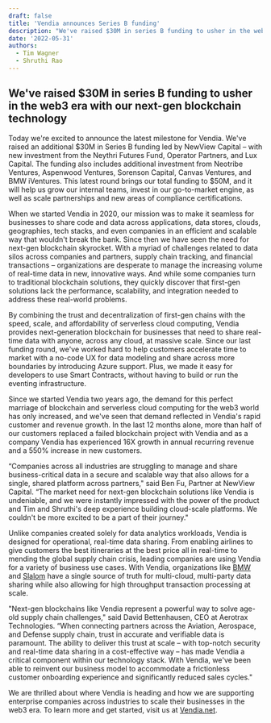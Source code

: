 ```yaml
---
draft: false
title: 'Vendia announces Series B funding'
description: "We've raised $30M in series B funding to usher in the web3 era with our next-gen blockchain technology"
date: '2022-05-31'
authors:
  - Tim Wagner
  - Shruthi Rao
---
```

## We've raised $30M in series B funding to usher in the web3 era with our next-gen blockchain technology

Today we're excited to announce the latest milestone for Vendia. We've raised an additional $30M in Series B funding led by NewView Capital – with new investment from the Neythri Futures Fund, Operator Partners, and Lux Capital. The funding also includes additional investment from Neotribe Ventures, Aspenwood Ventures, Sorenson Capital, Canvas Ventures, and BMW iVentures. This latest round brings our total funding to $50M, and it will help us grow our internal teams, invest in our go-to-market engine, as well as scale partnerships and new areas of compliance certifications.

When we started Vendia in 2020, our mission was to make it seamless for businesses to share code and data across applications, data stores, clouds, geographies, tech stacks, and even companies in an efficient and scalable way that wouldn't break the bank. Since then we have seen the need for next-gen blockchain skyrocket. With a myriad of challenges related to data silos across companies and partners, supply chain tracking, and financial transactions – organizations are desperate to manage the increasing volume of real-time data in new, innovative ways. And while some companies turn to traditional blockchain solutions, they quickly discover that first-gen solutions lack the performance, scalability, and integration needed to address these real-world problems.

By combining the trust and decentralization of first-gen chains with the speed, scale, and affordability of serverless cloud computing, Vendia provides next-generation blockchain for businesses that need to share real-time data with anyone, across any cloud, at massive scale. Since our last funding round, we've worked hard to help customers accelerate time to market with a no-code UX for data modeling and share across more boundaries by introducing Azure support. Plus, we made it easy for developers to use Smart Contracts, without having to build or run the eventing infrastructure.

Since we started Vendia two years ago, the demand for this perfect marriage of blockchain and serverless cloud computing for the web3 world has only increased, and we've seen that demand reflected in Vendia's rapid customer and revenue growth. In the last 12 months alone, more than half of our customers replaced a failed blockchain project with Vendia and as a company Vendia has experienced 16X growth in annual recurring revenue and a 550% increase in new customers.

“Companies across all industries are struggling to manage and share business-critical data in a secure and scalable way that also allows for a single, shared platform across partners," said Ben Fu, Partner at NewView Capital. “The market need for next-gen blockchain solutions like Vendia is undeniable, and we were instantly impressed with the power of the product and Tim and Shruthi's deep experience building cloud-scale platforms. We couldn't be more excited to be a part of their journey."

Unlike companies created solely for data analytics workloads, Vendia is designed for operational, real-time data sharing. From enabling airlines to give customers the best itineraries at the best price all in real-time to mending the global supply chain crisis, leading companies are using Vendia for a variety of business use cases. With Vendia, organizations like [BMW](https://www.vendia.com/bmw-case-study) and [Slalom](https://www.vendia.com/slalom-case-study) have a single source of truth for multi-cloud, multi-party data sharing while also allowing for high throughput transaction processing at scale.

"Next-gen blockchains like Vendia represent a powerful way to solve age-old supply chain challenges," said David Bettenhausen, CEO at Aerotrax Technologies. “When connecting partners across the Aviation, Aerospace, and Defense supply chain, trust in accurate and verifiable data is paramount. The ability to deliver this trust at scale – with top-notch security and real-time data sharing in a cost-effective way – has made Vendia a critical component within our technology stack. With Vendia, we've been able to reinvent our business model to accommodate a frictionless customer onboarding experience and significantly reduced sales cycles."

We are thrilled about where Vendia is heading and how we are supporting enterprise companies across industries to scale their businesses in the web3 era. To learn more and get started, visit us at [Vendia.net](vendia.net).
